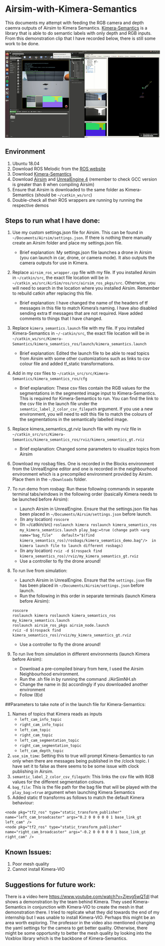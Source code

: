 # Airsim-with-Kimera-Semantics
This documents my attempt with feeding the RGB camera and depth caemra outputs of Airsim to Kimera Semantics. [Kimera-Semantics](https://github.com/MIT-SPARK/Kimera-Semantics) is a library that is able to do semantic labels with only depth and RGB inputs. From this demonstration clip that I have recorded below, there is still some work to be done.

![Demo](demo.gif)

## Environment
1. Ubuntu 18.04 
2. Download ROS Melodic from the [ROS website](http://wiki.ros.org/melodic/Installation/Ubuntu)
3. Download [Kimera-Semantics](https://github.com/MIT-SPARK/Kimera-Semantics)
4. Download [Airsim](https://microsoft.github.io/AirSim/) and [UnrealEngine 4](https://www.unrealengine.com/en-US/download) (remember to check GCC version is greater than 8 when compiling Airsim) 
5. Ensure that Airsim is downloaded to the same folder as Kimera-Semantics (should be `~/catkin_ws/src`)
6. Double-check all their ROS wrappers are running by running the respective demos

## Steps to run what I have done:
1. Use my custom settings.json file for Airsim. This can be found in `~/Documents/Airsim/settings.json`. If there is nothing there manually create an Airsim folder and place my settings.json file. 
    - Brief explanation: My settings.json file launches a drone in Airsim (you can launch in car, drone, or camera mode). It also outputs the camera outputs for use in Kimera. 
2. Replace `airsim_ros_wrapper.cpp` file with my file. If you installed Airsim in `~/catkin/src`, the exact file location will be in `~/catkin_ws/src/AirSim/ros/src/airsim_ros_pkgs/src`. Otherwise, you will need to search in the location where you installed Airsim. Remember to rebuild catkin after replacing this file.
    - Brief explanation: I have changed the name of the headers of tf messages in this file to match Kimera’s naming. I have also disabled sending extra tf messages that are not required. Have added comments to things that I have changed.
3. Replace `kimera_semantics.launch` file with my file. If you installed Kimera-Semantics in `~/·catkin/src`, the exact file location will be in `~/catkin_ws/src/Kimera-Semantics/kimera_semantics_ros/launch/kimera_semantics.launch`
    - Brief explanation: Edited the launch file to be able to read topics from Airsim with some other customizations such as links to csv colour file and added tf_static transformations. 
4. Add in my csv files to `~/catkin_src/src/Kimera-Semantics/kimera_semantics_ros/cfg`
    - Brief explanation: These csv files contain the RGB values for the segmentations in the segmented image input to Kimera-Semantics. This is required for Kimera-Semantics to run. You can find the link to the csv file in the launch file under the `semantic_label_2_color_csv_filepath` argument. If you use a new environment, you will need to edit this file to match the colours of the segmentations in the semantically labelled image.
5. Replace kimera_semantics_gt.rviz launch file with my rviz file in `~/catkin_src/src/Kimera-Semantics/kimera_semantics_ros/rviz/kimera_semantics_gt.rviz`
    - Brief explanation: Changed some parameters to visualize topics from Airsim
6. Download my rosbag files. One is recorded in the Blocks environment from the UnrealEngine editor and one is recorded in the neighbourhood environment which is a precompiled environment provided by Airsim. Place them in the `~/Downloads` folder.
7. To run demo from rosbag: Run these following commands in separate terminal tabs/windows in the following order (basically Kimera needs to be launched before Airsim):
    - Launch Airsim in UnrealEngine. Ensure that the settings.json file has been placed in `~/Documents/Airsim/settings.json` before launch.
    - (In any location) `roscore`
    - (In ~/catkin/src) `roslaunch kimera roslaunch kimera_semantics_ros my_kimera_semantics.launch play_bag:=true (change path <arg name="bag_file"    default="$(find kimera_semantics_ros)/rosbags/kimera_semantics_demo.bag"/>  in kimera launch file to launch different rosbags)`
    - (In any location) `rviz -d $(rospack find kimera_semantics_ros)/rviz/my_kimera_semantics_gt.rviz`
    - Use a controller to fly the drone around!
8. To run live from simulation:
    - Launch Airsim in UnrealEngine. Ensure that the `settings.json` file has been placed in `~/Documents/Airsim/settings.json` before launch.
    - Run the following in this order in separate terminals (launch Kimera before Airsim):
    ```
    roscore
    roslaunch kimera roslaunch kimera_semantics_ros my_kimera_semantics.launch 
    roslaunch airsim_ros_pkgs airsim_node.launch 
    rviz -d $(rospack find kimera_semantics_ros)/rviz/my_kimera_semantics_gt.rviz
    ```
    - Use a controller to fly the drone around!

9. To run live from simulation in different environments (launch Kimera before Airsim):
    - Download a pre-compiled binary from here, I used the Airsim Neighbourhood environment. 
    - Run the .sh file in by running the command ./AirSimNH.sh 
    - Change the name in (b) accordingly if you downloaded another environment
    - Follow (8)d


##Parameters to take note of in the launch file for Kimera-Semantics:
1. Names of topics that Kimera reads as inputs
    - `left_cam_info_topic`
    - `right_cam_info_topic`
    - `left_cam_topic`
    - `right_cam_topic`
    - `left_cam_segmentation_topic`
    - `right_cam_segmentation_topic`
    - `left_cam_depth_topic`
2. `use_sim_time`: Setting this to true will prompt Kimera-Semantics to run only when there are messages being published in the /clock topic. I have set it to false as there seems to be some issue with clock publishing in Airsim.
3. `semantic_label_2_color_csv_filepath`: This links the csv file with RGB values for the different segmentation colours.
4. `bag_file`: This is the file path for the bag file that will be played with the `play_bag:=true` argument when launching Kimera Semantics
5. Added static tf transforms as follows to match the default Kimera behaviour:
```
<node pkg="tf2_ros" type="static_transform_publisher" name="left_cam_broadcaster" args="0.2 0 0 0 0 0 1 base_link_gt left_cam" />
<node pkg="tf2_ros" type="static_transform_publisher" name="right_cam_broadcaster" args="-0.2 0 0 0 0 0 1 base_link_gt right_cam" />
```


## Known Issues:
1. Poor mesh quality
2. Cannot install Kimera-VIO

## Suggestions for future work:
There is a video here https://www.youtube.com/watch?v=Zjevg5wQTdI that shows a demonstration by the team behind Kimera. They used Kimera-Semantics in conjunction with Kimera-VIO to create the mesh in that demonstration there. I tried to replicate what they did towards the end of my internship but I was unable to install Kimera-VIO. Perhaps this might be an area worth exploring. The professor in the video also mentioned changing the yaml settings for the camera to get better quality. Otherwise, there might be some opportunity to better the mesh quality by looking into the Voxblox library which is the backbone of Kimera-Semantics. 